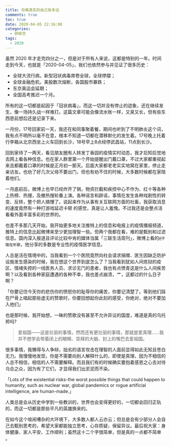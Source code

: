 ```yaml
---
title: 你离真实的自己有多远
comments: true
toc: true
date: 2020-04-05 22:16:00
categories:
  - 碎碎念
tags:
  - 2020
---
```


虽然 2020 年才走完四分之一，但是对于所有人来说，这都是特别的一年。时间走到今天，也就是「2020-04-05」，我们也依然参与并见证了很多历史：

- 全球大流行病，新型冠状病毒席卷全球，全球停摆；
- 全球金融危机，美股数次熔断，各国股市暴跌；
- 东京奥运会延期；
- 全国高考推迟一个月。

所有的这一切都是起因于「冠状病毒」，而这一切并没有停止的迹象，还在继续发生，像一场持久战一样难打。这篇文章可能会像流水账一样，又臭又长，但有些东西思前想后还是记录下来。


一月份，17号回家前一天，我还在和同事聚着餐，期间也听到了不明肺炎这个词，我有点不明所以毫不在意，根本不知道一切都在潜移默化的发生着。17号晚上托着行李箱从北京西坐上火车回到长沙，18号早上8点经停武昌站，11点到长沙。


回到家待了一两天，看见朋友圈有人转发丁香园的疫情实时动态，我才后知后觉地去网上看各种信息。也在家人群里第一个开始提醒出门戴口罩，不过大家都重视起来且都戴着口罩的时候是正月初一那天。后面大家都老老实实地窝在家里，停止走亲访友。也劝了好几次父母不要出门，但也有劝不住的时候，大多数时候都在家陪着他们。

一月底前后，微博上也早已经炸开了锅，物资拦截和疾控中心不作为、红十等各种上热榜、热搜，及撤热搜轮番上演。各种谣言和辟谣，事情在发生各种戏剧性的转变、反转，整个把人搞懵了。说起来作为从事有关互联网方面的社畜，我获取消息的速度竟然有一种打游戏延迟卡顿 的感觉，真是让人羞愧。不过我还是会整点活看看外面丰富多彩的世界的。


<!-- more -->


也差不多那几天开始，我开始更多地关注推特上的信息和电报上的疫情播报频道，推特上的信息比起微博来至少更加理智一些。但两个我都在看，难的是甄别和过滤信息。国内深入报道且评论比较中肯的媒体当属「三联生活周刊」，微博上看的`@子陵在听歌`，他分享的多数是专业性的疫情医学信息。


人总是活在情境中的，当我看到一个个医院竟然向社会请求捐赠、医生因缺乏防护设施发生感染的时候，我在想这个世界到底怎么了？当我看到犹如人间炼狱的疫区、情绪失控的一线医务人员、求诊无门的患者，我也有点愤青这是什么人间疾苦啊？以及看到各种家庭遭遇的各种不幸，我也差点崩溃，艹，这都过的什么日子啊？


「你要记住今天你的悲伤你的愤怒你的耻辱你的痛苦，你要记清楚了。等到他们踩在尸骨上唱起那些虚无的赞歌时，你要回想起你此刻的感受，你绝对，绝对不要加入他们」


也是那时候，我开始想，一昧的赞歌没有甚至不允许异议的国度，难道是真的乌托邦吗? 

> 爱祖国——这是壮丽的事情，然而还有更壮丽的事情，那就是爱真理……我并不想学会带着闭上的眼睛、崇拜的大脑、封上的嘴巴去爱祖国。

很多事情，我懒得与人争辩，拙劣的语言攻击在理智的人面前显得如此无知且苍白无力。我慢慢地发现，你是不需要向别人解释什么的，即使是真理，因为不相信的人总不相信，相信的人不需要解释。而且我们有的时候确实要抱着感恩之心去对待乌合之众，因为有了它们，才显得我们出淤泥而不染。

「Lots of the existential risks-the worst possible things that could happen to humanity, such as nuclear war, global pandemics or rogue artificial intelligence, are human-made.」

人类总是会从历史中学到一些教训的，世界也会变得更好的，一切都会回归正轨的，而这一切都是那些平凡的英雄换来的。

在如今这个喧闹嘈杂的大环境下，大多数人都人云亦云；但总是会有少部分人会自己去甄别思考的，希望大家都能独立思考，心存质疑，保留异议。最后祝大家：身体健康、家人平安、工作顺利；虽然这十二个字很简单，但是真的一点都不简单 。

